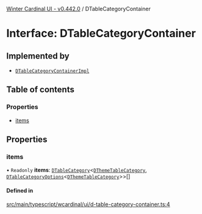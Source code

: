[Winter Cardinal UI - v0.442.0](../index.md) / DTableCategoryContainer

# Interface: DTableCategoryContainer

## Implemented by

- [`DTableCategoryContainerImpl`](../classes/DTableCategoryContainerImpl.md)

## Table of contents

### Properties

- [items](DTableCategoryContainer.md#items)

## Properties

### items

• `Readonly` **items**: [`DTableCategory`](../classes/DTableCategory.md)\<[`DThemeTableCategory`](DThemeTableCategory.md), [`DTableCategoryOptions`](DTableCategoryOptions.md)\<[`DThemeTableCategory`](DThemeTableCategory.md)\>\>[]

#### Defined in

[src/main/typescript/wcardinal/ui/d-table-category-container.ts:4](https://github.com/winter-cardinal/winter-cardinal-ui/blob/v0.442.0/src/main/typescript/wcardinal/ui/d-table-category-container.ts#L4)

